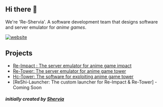## Hi there 👋
We're 'Re-Shervia'. A software development team that designs software and server emulator for *anime games*.

<a href="https://re-shervia.netlify.app/">
  <img src="https://i.imgur.com/ZUmxzra.png" alt="website"/>
</a>

## Projects
- [Re-Impact : The server emulator for anime game impact](https://github.com/Re-Shervia/Re-Impact)
- [Re-Tower: The server emulator for anime game tower](https://github.com/Re-Shervia/Re-Tower)
- [Hc-Tower: The software for exploiting anime game tower](https://github.com/Re-Shervia/HC-Tower)
- [ReShi-Launcher: The custom launcher for Re-Impact & Re-Tower] - Coming Soon

#### *initially created by [Shervia](https://discordapp.com/users/349874541784334337/)*
